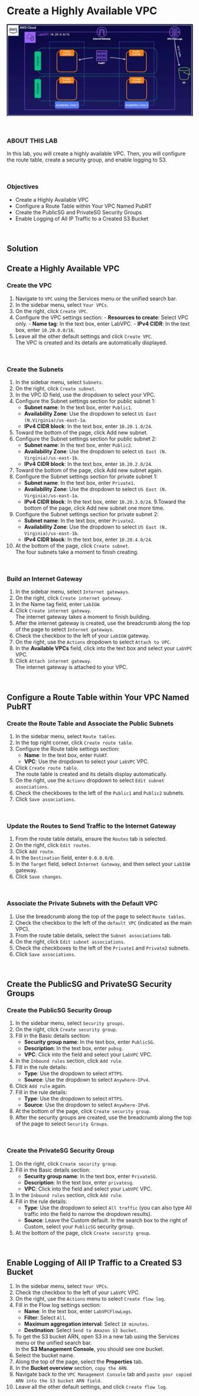 # Create a Highly Available VPC

![](../../img/ChallengeLab-3.png)

<br>

### ABOUT THIS LAB
In this lab, you will create a highly available VPC. Then, you will configure the route table, create a security group, and enable logging to S3.

<br>

### Objectives
- Create a Highly Available VPC
- Configure a Route Table within Your VPC Named PubRT
- Create the PublicSG and PrivateSG Security Groups
- Enable Logging of All IP Traffic to a Created S3 Bucket

<br>

## Solution
## Create a Highly Available VPC
### Create the VPC
1. Navigate to `VPC` using the Services menu or the unified search bar.
2. In the sidebar menu, select `Your VPCs`.
3. On the right, click `Create VPC`.
4. Configure the VPC settings section:
       - **Resources to create**: Select VPC only.
       - **Name tag**: In the text box, enter LabVPC.
       - **IPv4 CIDR**: In the text box, enter `10.20.0.0/16`.
5. Leave all the other default settings and click `Create VPC`.<br>The VPC is created and its details are automatically displayed.

<br>

### Create the Subnets
1. In the sidebar menu, select `Subnets`.
2. On the right, click `Create subnet`.
3. In the VPC ID field, use the dropdown to select your VPC.
4. Configure the Subnet settings section for public subnet 1:
    - **Subnet name**: In the text box, enter `Public1`.
    - **Availability Zone**: Use the dropdown to select `US East (N.Virginia)/us-east-1a`.
    - **IPv4 CIDR block**: In the text box, enter `10.20.1.0/24`.
5. Toward the bottom of the page, click Add new subnet.
6. Configure the Subnet settings section for public subnet 2:
    - **Subnet name**: In the text box, enter `Public2`.
    - **Availability Zone**: Use the dropdown to select `US East (N. Virginia)/us-east-1b`.
    - **IPv4 CIDR block**: In the text box, enter `10.20.2.0/24`.
7. Toward the bottom of the page, click Add new subnet again.
8. Configure the Subnet settings section for private subnet 1:
    - **Subnet name**: In the text box, enter `Private1`.
    - **Availability Zone**: Use the dropdown to select `US East (N. Virginia)/us-east-1a`.
    - **IPv4 CIDR block**: In the text box, enter `10.20.3.0/24`.
9.Toward the bottom of the page, click Add new subnet one more time.
10. Configure the Subnet settings section for private subnet 2:
    - **Subnet name**: In the text box, enter `Private2`.
    - **Availability Zone**: Use the dropdown to select `US East (N. Virginia)/us-east-1b`.
    - **IPv4 CIDR block**: In the text box, enter `10.20.4.0/24`.
11. At the bottom of the page, click `Create subnet`.<br>The four subnets take a moment to finish creating.

<br>

### Build an Internet Gateway
1. In the sidebar menu, select `Internet gateways`.
2. On the right, click `Create internet gateway`.
3. In the Name tag field, enter `LabIGW`.
4. Click `Create internet gateway`.<br>The internet gateway takes a moment to finish building.
5. After the internet gateway is created, use the breadcrumb along the top of the page to select `Internet gateways`.
6. Check the checkbox to the left of your `LabIGW` gateway.
7. On the right, use the `Actions` dropdown to select `Attach to VPC`.
8. In the **Available VPCs** field, click into the text box and select your `LabVPC` VPC.
9. Click `Attach internet gateway`.<br>The internet gateway is attached to your VPC.

<br>

## Configure a Route Table within Your VPC Named PubRT
### Create the Route Table and Associate the Public Subnets
1. In the sidebar menu, select `Route tables`.
2. In the top right corner, click `Create route table`.
3. Configure the Route table settings section:
    - **Name**: In the text box, enter `PubRT`.
    - **VPC**: Use the dropdown to select your `LabVPC` VPC.
4. Click `Create route table`.<br>The route table is created and its details display automatically.
5. On the right, use the `Actions` dropdown to select `Edit subnet associations`.
6. Check the checkboxes to the left of the `Public1` and `Public2` subnets.
7. Click `Save associations`.

<br>

### Update the Routes to Send Traffic to the Internet Gateway
1. From the route table details, ensure the `Routes` tab is selected.
2. On the right, click `Edit routes`.
3. Click `Add route`.
4. In the `Destination` field, enter `0.0.0.0/0`.
5. In the `Target` field, select `Internet Gateway`, and then select your `LabIGW` gateway.
6. Click `Save changes`.

<br>

### Associate the Private Subnets with the Default VPC
1. Use the breadcrumb along the top of the page to select `Route tables`.
2. Check the checkbox to the left of the `default VPC` (indicated as the main VPC).
3. From the route table details, select the `Subnet associations` tab.
4. On the right, click `Edit subnet associations`.
5. Check the checkboxes to the left of the `Private1` and `Private2` subnets.
6. Click `Save associations`.

<br>

## Create the PublicSG and PrivateSG Security Groups
### Create the PublicSG Security Group
1. In the sidebar menu, select `Security groups`.
2. On the right, click `Create security group`.
3. Fill in the Basic details section:
    - **Security group name**: In the text box, enter `PublicSG`.
    - **Description**: In the text box, enter `pubsg`.
    - **VPC**: Click into the field and select your `LabVPC` VPC.
4. In the `Inbound rules` section, click `Add rule`.
5. Fill in the rule details:
    - **Type**: Use the dropdown to select `HTTPS`.
    - **Source**: Use the dropdown to select `Anywhere-IPv4`.
6. Click `Add rule` again.
7. Fill in the rule details:
    - **Type**: Use the dropdown to select `HTTPS`.
    - **Source**: Use the dropdown to select `Anywhere-IPv6`.
8. At the bottom of the page, click `Create security group`.
9. After the security groups are created, use the breadcrumb along the top of the page to select `Security Groups`.

<br>

### Create the PrivateSG Security Group
1. On the right, click `Create security group`.
2. Fill in the Basic details section:
    - **Security group name**: In the text box, enter `PrivateSG`.
    - **Description**: In the text box, enter `privatesg`.
    - **VPC**: Click into the field and select your `LabVPC` VPC.
3. In the `Inbound rules` section, click `Add rule`.
4. Fill in the rule details:
    - **Type**: Use the dropdown to select `All traffic` (you can also type All traffic into the field to narrow the dropdown results).
    - **Source**: Leave the Custom default. In the search box to the right of Custom, select your `PublicSG` security group.
5. At the bottom of the page, click `Create security group`.

<br>

## Enable Logging of All IP Traffic to a Created S3 Bucket
1. In the sidebar menu, select `Your VPCs`.
2. Check the checkbox to the left of your `LabVPC` VPC.
3. On the right, use the `Actions` menu to select `Create flow log`.
4. Fill in the Flow log settings section:
    - **Name**: In the text box, enter `LabVPCFlowLogs`.
    - **Filter**: Select `All`.
    - **Maximum aggregation interval**: Select `10 minutes`.
    - **Destination**: Select `Send to Amazon S3 bucket`.
5. To get the S3 bucket ARN, open S3 in a new tab using the Services menu or the unified search bar.<br>In the **S3 Management Console**, you should see one bucket.
6. Select the bucket name.
7. Along the top of the page, select the **Properties** tab.
8. In the **Bucket overview** section, `copy the ARN`.
9. Navigate back to the `VPC Management Console` tab and `paste your copied ARN into the S3 bucket ARN field`.
10. Leave all the other default settings, and click `Create flow log`.
